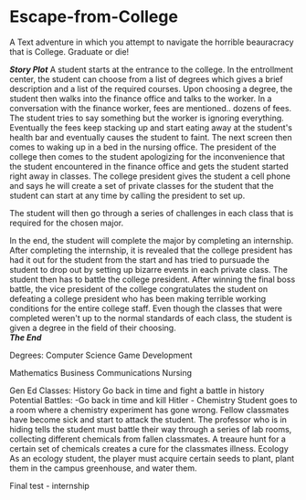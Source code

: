 # Escape-from-College
A Text adventure in which you attempt to navigate the horrible beauracracy that is College. Graduate or die!


***Story Plot***
A student starts at the entrance to the college.  In the entrollment center, the student can choose from a list of degrees which gives a brief description and a list of the required courses.
Upon choosing a degree, the student then walks into the finance office and talks to the worker. In a conversation with the finance worker, fees are mentioned.. dozens of fees.
The student tries to say something but the worker is ignoring everything. Eventually the fees keep stacking up and start eating away at the student's health bar 
and eventually causes the student to faint. The next screen then comes to waking up in a bed in the nursing office. The president of the college then comes to the student apologizing for 
the inconvenience that the student encountered in the finance office and gets the student started right away in classes. The college president gives the student a cell phone
and says he will create a set of private classes for the student that the student can start at any time by calling the president to set up. 

The student will then go through a series of challenges in each class that is required for the chosen major.

In the end, the student will complete the major by completing an internship. After completing the internship, it is revealed that the college president has had it out for the 
student from the start and has tried to pursuade the student to drop out by setting up bizarre events in each private class. The student then has to battle the college president. 
After winning the final boss battle, the vice president of the college congratulates the student on defeating a college president who has been making terrible working conditions for the 
entire college staff. Even though the classes that were completed weren't up to the normal standards of each class, the student is given a degree in the field of their choosing.  
***The End***


Degrees:
Computer Science
	Game Development
	
	
Mathematics
Business
Communications
Nursing
	
	



Gen Ed Classes:
History
	Go back in time and fight a battle in history
	Potential Battles: 
	-Go back in time and kill Hitler
	-
Chemistry
	Student goes to a room where a chemistry experiment has gone wrong. Fellow classmates have become sick and start to attack the student. The professor who is in hiding
	tells the student must battle their way through a series of lab rooms, collecting different chemicals from fallen classmates. A treaure hunt for a certain set of 
	chemicals creates a cure for the classmates illness.
Ecology
	As an ecology student, the player must acquire certain seeds to plant, plant them in the campus greenhouse, and water them. 

	
	


Final test - internship